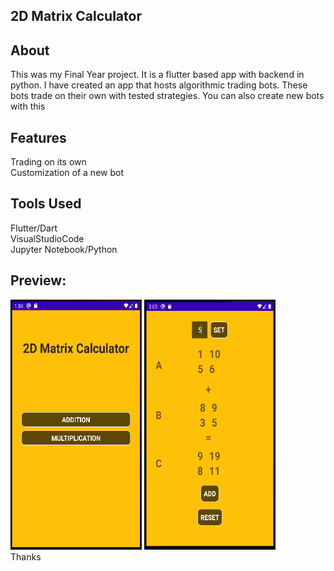 ## 2D Matrix Calculator
## About
This was my Final Year project. It is a flutter based app with backend in python. I have created an app that hosts algorithmic trading bots. These bots trade on their own with tested strategies. You can also create new bots with this 
## Features
Trading on its own <br/>
Customization of a new bot
## Tools Used
Flutter/Dart <br/>
VisualStudioCode <br/>
Jupyter Notebook/Python <br/>

## Preview:
<a><img src="https://github.com/Yaseen090/2D_Matrix_Calculator/blob/main/2DMatrixCalculator1.PNG" width="210" height="400"></a>
<a><img src="https://github.com/Yaseen090/2D_Matrix_Calculator/blob/main/2DMatrixCalculator2.PNG" width="210" height="400"></a>
<br/>
Thanks
